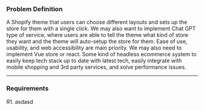 ### Problem Definition

A Shopify theme that users can choose different layouts and sets up the store for them with a single click.
We may also want to implement Chat GPT type of service, where users are able to tell the theme what kind of store they want and the theme will auto-setup the store for them.
Ease of use, usability, and web accessibility are main priority.
We may also need to implement Vue store or react. Some kind of headless ecommerce system to easily keep tech stack up to date with latest tech, easily integrate with mobile shopping and 3rd party services, and solve performance issues.

---

### Requirements

R1. asdasd
